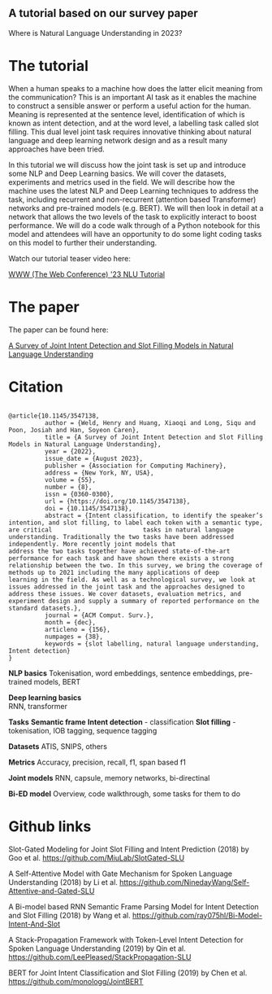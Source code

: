 ## A tutorial based on our survey paper

Where is Natural Language Understanding in 2023?

# The tutorial

When a human speaks to a machine how does the latter elicit meaning from the communication? This is an important AI task as it enables the machine to construct a sensible answer or perform a useful action for the human. Meaning is represented at the sentence level, identification of which is known as intent detection, and at the word level, a labelling task called slot filling. This dual level joint task requires innovative thinking about natural language and deep learning network design and as a result many approaches have been tried. 

In this tutorial we will discuss how the joint task is set up and introduce some NLP and Deep Learning basics. We will cover the datasets, experiments and metrics used in the field. We will describe how the machine uses the latest NLP and Deep Learning techniques to address the task, including recurrent and non-recurrent (attention based Transformer) networks and pre-trained models (e.g. BERT). We will then look in detail at a network that allows the two levels of the task to explicitly interact to boost performance. We will do a code walk through of a Python notebook for this model and attendees will have an opportunity to do some light coding tasks on this model to further their understanding.

Watch our tutorial teaser video here:
<p><a href="https://www.youtube.com/watch?v=ovw7093ogeI" title="WWW (The Web Conference) '23 NLU Tutorial">WWW (The Web Conference) '23 NLU Tutorial</a></p>


# The paper 

The paper can be found here:
<p><a href="https://doi.acm.org?doi=3547138" title="A Survey of Joint Intent Detection and Slot Filling Models in Natural Language Understanding">A Survey of Joint Intent Detection and Slot Filling Models in Natural Language Understanding</a></p>

# Citation

<p><code>
@article{10.1145/3547138,
          author = {Weld, Henry and Huang, Xiaoqi and Long, Siqu and Poon, Josiah and Han, Soyeon Caren},
          title = {A Survey of Joint Intent Detection and Slot Filling Models in Natural Language Understanding},
          year = {2022},
          issue_date = {August 2023},
          publisher = {Association for Computing Machinery},
          address = {New York, NY, USA},
          volume = {55},
          number = {8},
          issn = {0360-0300},
          url = {https://doi.org/10.1145/3547138},
          doi = {10.1145/3547138},
          abstract = {Intent classification, to identify the speaker’s intention, and slot filling, to label each token with a semantic type, are critical                         tasks in natural language understanding. Traditionally the two tasks have been addressed independently. More recently joint models that                       address the two tasks together have achieved state-of-the-art performance for each task and have shown there exists a strong                                 relationship between the two. In this survey, we bring the coverage of methods up to 2021 including the many applications of deep                             learning in the field. As well as a technological survey, we look at issues addressed in the joint task and the approaches designed to                       address these issues. We cover datasets, evaluation metrics, and experiment design and supply a summary of reported performance on the                       standard datasets.},
          journal = {ACM Comput. Surv.},
          month = {dec},
          articleno = {156},
          numpages = {38},
          keywords = {slot labelling, natural language understanding, Intent detection}
}
</code></p>

<B>NLP basics</B> 
Tokenisation, word embeddings, sentence embeddings, pre-trained models, BERT

<B>Deep learning basics</B>  
RNN, transformer

<B>Tasks</B> 
<B>Semantic frame</B> 
<B>Intent detection</B>  - classification
<B>Slot filling</B>  - tokenisation, IOB tagging, sequence tagging

<B>Datasets</B> 
ATIS, SNIPS, others

<B>Metrics</B> 
Accuracy, precision, recall, f1, span based f1

<B>Joint models</B> 
RNN, capsule, memory networks, bi-directinal

<B>Bi-ED model</B> 
Overview, code walkthrough, some tasks for them to do


# Github links

Slot-Gated Modeling for Joint Slot Filling and Intent Prediction (2018) by Goo et al.
https://github.com/MiuLab/SlotGated-SLU

A Self-Attentive Model with Gate Mechanism for Spoken Language Understanding (2018) by Li et al.
https://github.com/NinedayWang/Self-Attentive-and-Gated-SLU

A Bi-model based RNN Semantic Frame Parsing Model for Intent Detection and Slot Filling (2018) by Wang et al.
https://github.com/ray075hl/Bi-Model-Intent-And-Slot

A Stack-Propagation Framework with Token-Level Intent Detection for Spoken Language Understanding (2019) by Qin et al.
https://github.com/LeePleased/StackPropagation-SLU

BERT for Joint Intent Classification and Slot Filling (2019) by Chen et al.
https://github.com/monologg/JointBERT
